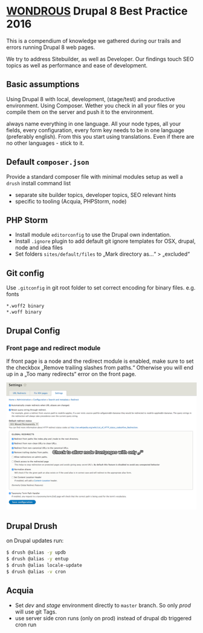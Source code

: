 # [WONDROUS](https://www.wearewondrous.com) Drupal 8 Best Practice 2016

This is a compendium of knowledge we gathered during our trails and errors running Drupal 8 web pages.

We try to address Sitebuilder, as well as Developer. Our findings touch SEO topics as well as performance and ease of development.


## Basic assumptions

Using Drupal 8 with local, development, (stage/test) and productive environment. Using Composer. Wether you check in all your files or you compile them on the server and push it to the environment.

always name everything in one language. All your node types, all your fields, every configuration, every form key needs to be in one language (preferably english). From this you start using translations. Even if there are no other languages - stick to it.

## Default `composer.json`

Provide a standard composer file with minimal modules setup as well a `drush` install command list

- separate site builder topics, developer topics, SEO relevant hints
- specific to tooling (Acquia, PHPStorm, node)

## PHP Storm

- Install module `editorconfig` to use the Drupal own indentation.
- Install `.ignore` plugin to add default git ignore templates for OSX, drupal, node and idea files
- Set folders `sites/default/files` to „Mark directory as…“ > „excluded“ 


## Git config

Use `.gitconfig` in git root folder to set correct encoding for binary files. e.g. fonts

```
*.woff2 binary
*.woff binary
```

## Drupal Config

### Front page and redirect module

If front page is a node and the redirect module is enabled, make sure to set the checkbox „Remove trailing slashes from paths.“ Otherwise you will end up in a „Too many redirects“ error on the front page. 

![redirect setup](screens/redirect-module-config.png)

## Drupal Drush

on Drupal updates run:

```bash
$ drush @alias -y updb
$ drush @alias -y entup
$ drush @alias locale-update
$ drush @alias -v cron
```

## Acquia

- Set *dev* and *stage* environment directly to `master` branch. So only *prod* will use git Tags.
- use server side cron runs (only on prod) instead of drupal db triggered cron run